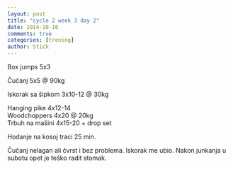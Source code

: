 ```yaml
---
layout: post
title: "cycle 2 week 3 day 2"
date: 2014-10-10
comments: true
categories: [trening]
author: Stick
---
```


Box jumps 5x3  

Čučanj 5x5 @ 90kg  

Iskorak sa šipkom 3x10-12 @ 30kg  

Hanging pike 4x12-14   
Woodchoppers  4x20 @ 20kg  
Trbuh na mašini 4x15-20 + drop set  

Hodanje na kosoj traci 25 min.  

Čučanj nelagan ali čvrst i bez problema. Iskorak me ubio. Nakon junkanja u subotu opet je teško radit stomak.
